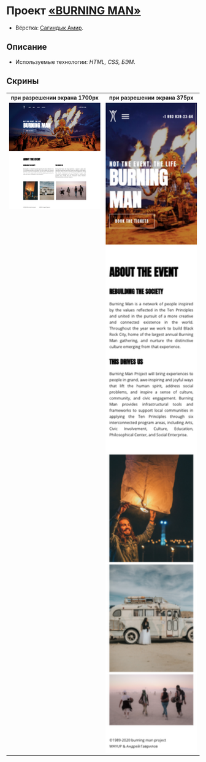# Проект [«BURNING MAN»](https://freeworldbox.github.io/Burning-Man/)

* Вёрстка: [Сагиндык Амир](https://github.com/freeworldbox).

## Описание
* Используемые технологии: _HTML, CSS, БЭМ_.

## Скрины

<table>
  <tr>
    <th>при разрешении экрана 1700px</th>
    <th>при разрешении экрана 375px</th>
  </tr>
  <tr valign="top">
    <td>
        <img src="https://github.com/freeworldbox/Burning-Man/blob/main/screen-1700.png" width="250" alt="Скрин страницы при 1700px">
    </td>
    <td>
        <img src="https://github.com/freeworldbox/Burning-Man/blob/main/screen-375.png" width="250" alt="Скрин страницы при 375px">
    </td>
  </tr>
</table>
